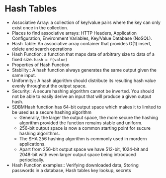 # Hash Tables

- Associative Array: a collection of key/value pairs where the key can only exist once in the collection.
- Places to find associative arrays: HTTP Headers, Application Configuration, Environment Variables, Key/Value Database (NoSQL).
- Hash Table: An associative array container that provides O(1) insert, delete and search operations
- Hash Function: a function that maps data of arbitrary size to data of a fixed size. `hash = f(value)`
- Properties of Hash Function
- Stability:: A hash function always generates the same output given the same input.
- Uniformity:: A hash algorithm should distribute its resulting hash value evenly throughout the output space.
- Security:: A secure hashing algorithm cannot be inverted. You should not be able to easily derive an input that will produce a given output hash.
- SDBMHash function has 64-bit output space which makes it to limited to be used as a secure hashing algorithm
  - Generally, the larger the output space, the more secure the hashing algorithm provided the function remains stable and uniform.
  - 256-bit output space is now a common starting point for sucure hashing algorithms.
  - The SHA 256 hashing algorithm is commonly used in mordern applications.
  - Apart from 256-bit output space we have 512-bit, 1024-bit and 2048-bit with even larger output space being introduced periodically.
- Hash Function examples:: Verifying downloaded data, Storing passwords in a database, Hash tables key lookup, secrets
